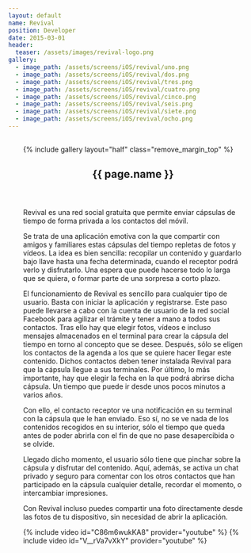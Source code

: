 ```yaml
---
layout: default
name: Revival
position: Developer
date: 2015-03-01
header:
  teaser: /assets/images/revival-logo.png
gallery:
  - image_path: /assets/screens/iOS/revival/uno.png
  - image_path: /assets/screens/iOS/revival/dos.png
  - image_path: /assets/screens/iOS/revival/tres.png
  - image_path: /assets/screens/iOS/revival/cuatro.png
  - image_path: /assets/screens/iOS/revival/cinco.png
  - image_path: /assets/screens/iOS/revival/seis.png
  - image_path: /assets/screens/iOS/revival/siete.png
  - image_path: /assets/screens/iOS/revival/ocho.png
---
```


<div id="main" role="main">    
      <meta itemprop="headline" content="{{ page.name }}"/>
      <meta itemprop="description" content="{{ page.header.description }}"/>
      <div class="page__inner-wrap" style="margin: 30px;">
      <div class="project-container left">
        <section class="page__content" itemprop="text">
             {% include gallery layout="half" class="remove_margin_top" %}
         </section>
      </div>
      <div class="project-container right">        
        <section class="page__content" itemprop="text">
            <header>
            <h1 id="page-title" class="page__title" itemprop="headline">{{ page.name }}</h1>
            </header>
            <p>Revival es una red social gratuita que permite enviar cápsulas de tiempo de forma privada a los contactos del móvil.</p>
            <p>Se trata de una aplicación emotiva con la que compartir con amigos y familiares estas cápsulas del tiempo repletas de fotos y ví­deos. La idea es bien sencilla: recopilar un contenido y guardarlo bajo llave hasta una fecha determinada, cuando el receptor podrá verlo y disfrutarlo. Una espera que puede hacerse todo lo larga que se quiera, o formar parte de una sorpresa a corto plazo.</p>
            <p>El funcionamiento de Revival es sencillo para cualquier tipo de usuario. Basta con iniciar la aplicación y registrarse. Este paso puede llevarse a cabo con la cuenta de usuario de la red social Facebook para agilizar el trámite y tener a mano a todos sus contactos. Tras ello hay que elegir fotos, ví­deos e incluso mensajes almacenados en el terminal para crear la cápsula del tiempo en torno al concepto que se desee. Después, sólo se eligen los contactos de la agenda a los que se quiere hacer llegar este contenido. Dichos contactos deben tener instalada Revival para que la cápsula llegue a sus terminales. Por último, lo más importante, hay que elegir la fecha en la que podrá abrirse dicha cápsula. Un tiempo que puede ir desde unos pocos minutos a varios años.</p>
            <p>Con ello, el contacto receptor ve una notificación en su terminal con la cápsula que le han enviado. Eso sí­, no se ve nada de los contenidos recogidos en su interior, sólo el tiempo que queda antes de poder abrirla con el fin de que no pase desapercibida o se olvide.</p>
            <p>Llegado dicho momento, el usuario sólo tiene que pinchar sobre la cápsula y disfrutar del contenido. Aquí­, además, se activa un chat privado y seguro para comentar con los otros contactos que han participado en la cápsula cualquier detalle, recordar el momento, o intercambiar impresiones.</p>
            <p>Con Revival incluso puedes compartir una foto directamente desde las fotos de tu dispositivo, sin necesidad de abrir la aplicación.</p>
        </section>         
       </div>
    {% include video id="C86m6wukKA8" provider="youtube" %}
    {% include video id="V__rVa7vXkY" provider="youtube" %}
</div>